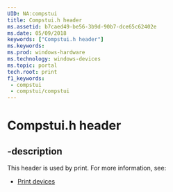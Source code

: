 ```yaml
---
UID: NA:compstui
title: Compstui.h header
ms.assetid: b7caed49-be56-3b9d-90b7-dce65c62402e
ms.date: 05/09/2018
keywords: ["Compstui.h header"]
ms.keywords: 
ms.prod: windows-hardware
ms.technology: windows-devices
ms.topic: portal
tech.root: print
f1_keywords:
 - compstui
 - compstui/compstui
---
```


# Compstui.h header


## -description

This header is used by print. For more information, see:

- [Print devices](../_print/index.md)

